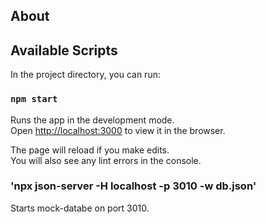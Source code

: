 ## About



## Available Scripts

In the project directory, you can run:

### `npm start`

Runs the app in the development mode.\
Open [http://localhost:3000](http://localhost:3000) to view it in the browser.

The page will reload if you make edits.\
You will also see any lint errors in the console.

### 'npx json-server -H localhost -p 3010 -w db.json'

Starts mock-databe on port 3010.
